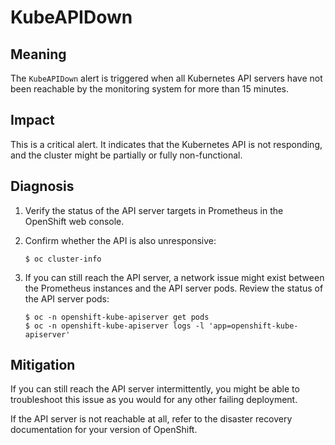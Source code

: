 # KubeAPIDown

## Meaning

The `KubeAPIDown` alert is triggered when all Kubernetes API servers have not
been reachable by the monitoring system for more than 15 minutes.

## Impact

This is a critical alert. It indicates that the Kubernetes API is not
responding, and the cluster might be partially or fully non-functional.

## Diagnosis

1. Verify the status of the API server targets in Prometheus in the OpenShift
web console.

1. Confirm whether the API is also unresponsive:

    ```console
    $ oc cluster-info
    ```

1. If you can still reach the API server, a network issue might exist between
the Prometheus instances and the API server pods. Review the status of the API
server pods:

    ```console
    $ oc -n openshift-kube-apiserver get pods
    $ oc -n openshift-kube-apiserver logs -l 'app=openshift-kube-apiserver'
    ```
## Mitigation

If you can still reach the API server intermittently, you might be able to
troubleshoot this issue as you would for any other failing deployment.

If the API server is not reachable at all, refer to the disaster recovery
documentation for your version of OpenShift.
